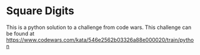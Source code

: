 # Square Digits

This is a python solution to a challenge from code wars. This challenge can be found at https://www.codewars.com/kata/546e2562b03326a88e000020/train/python
